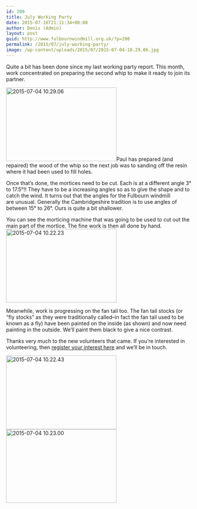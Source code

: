 ```yaml
---
id: 200
title: July Working Party
date: 2015-07-16T21:11:34+00:00
author: Denis (Admin)
layout: post
guid: http://www.fulbournwindmill.org.uk/?p=200
permalink: /2015/07/july-working-party/
image: /wp-content/uploads/2015/07/2015-07-04-10.29.06.jpg
---
```

Quite a bit has been done since my last working party report. This month, work concentrated on preparing the second whip to make it ready to join its partner.

<p class="p1">
  <span class="s1"><a href="http://www.fulbournwindmill.org.uk/wp-content/uploads/2015/07/2015-07-04-10.29.06.jpg"><img class="alignleft size-medium wp-image-205" src="http://www.fulbournwindmill.org.uk/wp-content/uploads/2015/07/2015-07-04-10.29.06-300x200.jpg" alt="2015-07-04 10.29.06" width="300" height="200" srcset="http://www.fulbournwindmill.org.uk/wp-content/uploads/2015/07/2015-07-04-10.29.06-300x200.jpg 300w, http://www.fulbournwindmill.org.uk/wp-content/uploads/2015/07/2015-07-04-10.29.06-1024x682.jpg 1024w, http://www.fulbournwindmill.org.uk/wp-content/uploads/2015/07/2015-07-04-10.29.06.jpg 1280w" sizes="(max-width: 300px) 100vw, 300px" /></a>Paul has prepared (and repaired) the wood of the whip so the next job was to sanding off the resin where it had been used to fill holes. </span>
</p>

<p class="p1">
  <span class="s1">Once that&#8217;s done, the mortices need to be cut. </span><span class="s1">Each is at a different angle 3° to 17.5°!! They have to be a increasing angles so as to give the shape and to catch the wind. It turns out that the angles for the Fulbourn windmill are unusual. Generally the Cambridgeshire tradition is to use angles of between 15° to 26°. Ours is quite a bit shallower. </span>
</p>

<p class="p1">
  <span class="s1">You can see the morticing machine that was going to be used to cut out the main part of the mortice. The fine work is then all done by hand.<a href="http://www.fulbournwindmill.org.uk/wp-content/uploads/2015/07/2015-07-04-10.22.23.jpg"><img class="alignright size-medium wp-image-202" src="http://www.fulbournwindmill.org.uk/wp-content/uploads/2015/07/2015-07-04-10.22.23-300x200.jpg" alt="2015-07-04 10.22.23" width="300" height="200" srcset="http://www.fulbournwindmill.org.uk/wp-content/uploads/2015/07/2015-07-04-10.22.23-300x200.jpg 300w, http://www.fulbournwindmill.org.uk/wp-content/uploads/2015/07/2015-07-04-10.22.23-1024x682.jpg 1024w, http://www.fulbournwindmill.org.uk/wp-content/uploads/2015/07/2015-07-04-10.22.23.jpg 1280w" sizes="(max-width: 300px) 100vw, 300px" /></a></span>
</p>

<p class="p1">
  <span class="s1">Meanwhile, work is progressing on the fan tail too. The fan tail stocks (or &#8220;fly stocks&#8221; as they were traditionally called&#8211;in fact the fan tail used to be known as a fly) have been painted on the inside (as shown) and now need painting in the outside. We&#8217;ll paint them black to give a nice contrast. </span>
</p>

<p class="p1">
  Thanks very much to the new volunteers that came. If you&#8217;re interested in volunteering, then <a href="http://www.fulbournwindmill.org.uk/volunteers/">register your interest here</a> and we&#8217;ll be in touch.
</p>

<p class="p1">
  <a href="http://www.fulbournwindmill.org.uk/wp-content/uploads/2015/07/2015-07-04-10.22.43.jpg"><img class=" size-medium wp-image-203 alignnone" src="http://www.fulbournwindmill.org.uk/wp-content/uploads/2015/07/2015-07-04-10.22.43-300x200.jpg" alt="2015-07-04 10.22.43" width="300" height="200" srcset="http://www.fulbournwindmill.org.uk/wp-content/uploads/2015/07/2015-07-04-10.22.43-300x200.jpg 300w, http://www.fulbournwindmill.org.uk/wp-content/uploads/2015/07/2015-07-04-10.22.43-1024x682.jpg 1024w, http://www.fulbournwindmill.org.uk/wp-content/uploads/2015/07/2015-07-04-10.22.43.jpg 1280w" sizes="(max-width: 300px) 100vw, 300px" /></a> <a href="http://www.fulbournwindmill.org.uk/wp-content/uploads/2015/07/2015-07-04-10.23.00.jpg"><img class=" size-medium wp-image-204 alignnone" src="http://www.fulbournwindmill.org.uk/wp-content/uploads/2015/07/2015-07-04-10.23.00-300x200.jpg" alt="2015-07-04 10.23.00" width="300" height="200" srcset="http://www.fulbournwindmill.org.uk/wp-content/uploads/2015/07/2015-07-04-10.23.00-300x200.jpg 300w, http://www.fulbournwindmill.org.uk/wp-content/uploads/2015/07/2015-07-04-10.23.00-1024x682.jpg 1024w, http://www.fulbournwindmill.org.uk/wp-content/uploads/2015/07/2015-07-04-10.23.00.jpg 1280w" sizes="(max-width: 300px) 100vw, 300px" /></a>
</p>